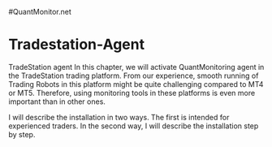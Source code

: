 #QuantMonitor.net 

# Tradestation-Agent
TradeStation agent
In this chapter, we will activate QuantMonitoring agent in the TradeStation trading platform. From our experience, smooth running of Trading Robots in this platform might be quite challenging compared to MT4 or MT5. Therefore, using monitoring tools in these platforms is even more important than in other ones.

I will describe the installation in two ways. The first is intended for experienced traders. In the second way, I will describe the installation step by step.


